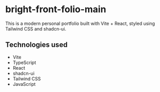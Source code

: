 # bright-front-folio-main

This is a modern personal portfolio built with Vite + React, styled using Tailwind CSS and shadcn-ui.

## Technologies used

- Vite
- TypeScript
- React
- shadcn-ui
- Tailwind CSS
- JavaScript
  
